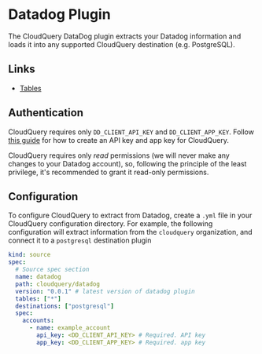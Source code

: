 # Datadog Plugin

The CloudQuery DataDog plugin extracts your Datadog information and loads it into any supported CloudQuery destination (e.g. PostgreSQL).

## Links

- [Tables](./docs/tables/README.md)

## Authentication

CloudQuery requires only `DD_CLIENT_API_KEY` and `DD_CLIENT_APP_KEY`. Follow [this guide](https://docs.datadoghq.com/account_management/api-app-keys/) for how to create an API key and app key for CloudQuery.

CloudQuery requires only *read* permissions (we will never make any changes to your Datadog account),
so, following the principle of the least privilege, it's recommended to grant it read-only permissions.

## Configuration

To configure CloudQuery to extract from Datadog, create a `.yml` file in your CloudQuery configuration directory.
For example, the following configuration will extract information from the `cloudquery` organization, and connect it to a `postgresql` destination plugin

```yml
kind: source
spec:
  # Source spec section
  name: datadog
  path: cloudquery/datadog
  version: "0.0.1" # latest version of datadog plugin
  tables: ["*"]
  destinations: ["postgresql"]
  spec:
    accounts:
      - name: example_account
        api_key: <DD_CLIENT_API_KEY> # Required. API key
        app_key: <DD_CLIENT_APP_KEY> # Required. app key
```
